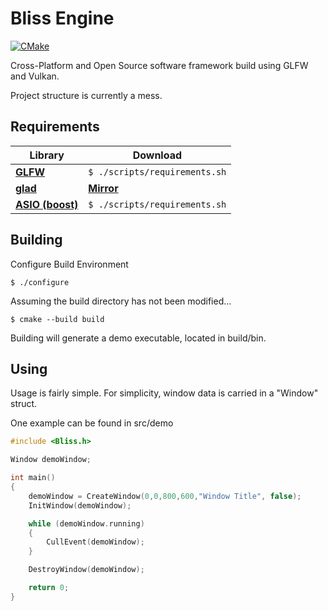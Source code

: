 # Bliss Engine
[![CMake](https://github.com/EinKara/Bliss-ReWr/actions/workflows/build.yml/badge.svg)](https://github.com/EinKara/Bliss-ReWr/actions/workflows/build.yml)

Cross-Platform and Open Source software framework build using GLFW and Vulkan.

Project structure is currently a mess.

## Requirements

| Library                                           | Download                                  |
| ------------------------------------------------- | ----------------------------------------- |
| **[GLFW](https://www.glfw.org/)**                 | ```$ ./scripts/requirements.sh```         |
| **[glad](https://glad.dav1d.de/)**                | **[Mirror](https://glad.dav1d.de/)**      |
| **[ASIO (boost)](https://think-async.com/Asio/)** | ```$ ./scripts/requirements.sh```         |

## Building

Configure Build Environment

```console
$ ./configure
```

Assuming the build directory has not been modified...

```console
$ cmake --build build
```

Building will generate a demo executable, located in build/bin. 

## Using

Usage is fairly simple. For simplicity, window data is carried in a "Window" struct.

One example can be found in src/demo

```cpp
#include <Bliss.h>

Window demoWindow;

int main()
{
	demoWindow = CreateWindow(0,0,800,600,"Window Title", false);
	InitWindow(demoWindow);

	while (demoWindow.running) 
	{
		CullEvent(demoWindow);
	}

	DestroyWindow(demoWindow);

	return 0;
}
```
